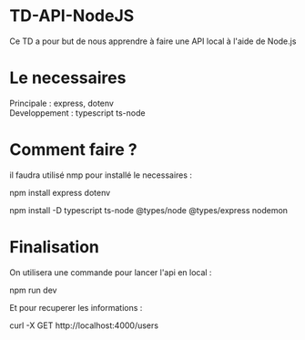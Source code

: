 # TD-API-NodeJS
Ce TD a pour but de nous apprendre à faire une API local à l'aide de Node.js <br>

# Le necessaires
Principale : express, dotenv <br>
Developpement : typescript ts-node <br>

# Comment faire ?

il faudra utilisé nmp pour installé le necessaires : <br>

npm install express dotenv <br> 

npm install -D typescript ts-node @types/node @types/express nodemon <br> 

# Finalisation

On utilisera une commande pour lancer l'api en local : <br> 

npm run dev <br>

Et pour recuperer les informations : <br>

curl -X GET http://localhost:4000/users 
